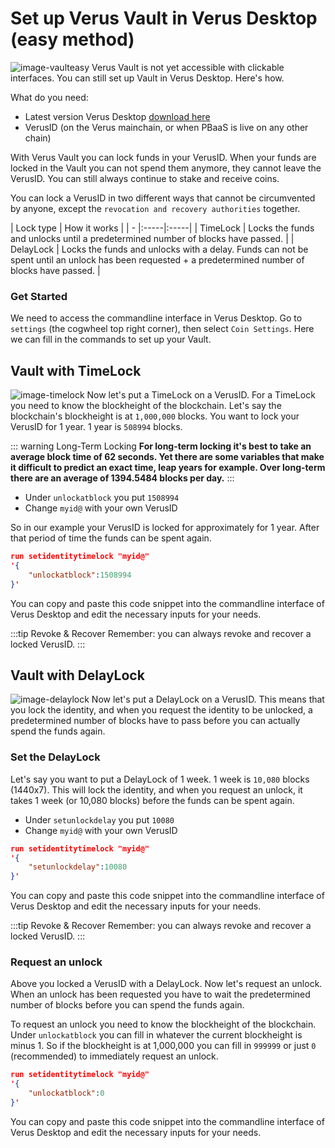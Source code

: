 # Set up Verus Vault in Verus Desktop (easy method)
![image-vaulteasy](/images/lockfunds2.png)
Verus Vault is not yet accessible with clickable interfaces. You can still set up Vault in Verus Desktop. Here's how.

What do you need:
- Latest version Verus Desktop [download here](https://verus.io/wallet/desktop)
- VerusID (on the Verus mainchain, or when PBaaS is live on any other chain)

With Verus Vault you can lock funds in your VerusID. When your funds are locked in the Vault you can not spend them anymore, they cannot leave the VerusID. You can still always continue to stake and receive coins.

You can lock a VerusID in two different ways that cannot be circumvented by anyone, except the ``revocation and recovery authorities`` together. 

| Lock type | How it works | 
| - |:-----|:-----|
| TimeLock | Locks the funds and unlocks until a predetermined number of blocks have passed. | 
| DelayLock | Locks the funds and unlocks with a delay. Funds can not be spent until an unlock has been requested + a predetermined number of blocks have passed. | 

### Get Started
We need to access the commandline interface in Verus Desktop. Go to ``settings`` (the cogwheel top right corner), then select ``Coin Settings``. Here we can fill in the commands to set up your Vault.


## Vault with TimeLock
![image-timelock](/images/timeock.png)
Now let's put a TimeLock on a VerusID. For a TimeLock you need to know the blockheight of the blockchain. Let's say the blockchain's blockheight is at ``1,000,000`` blocks. You want to lock your VerusID for 1 year. 1 year is ``508994`` blocks.

::: warning Long-Term Locking
**For long-term locking it's best to take an average block time of 62 seconds. Yet there are some variables that make it difficult to predict an exact time, leap years for example. Over long-term there are an average of 1394.5484 blocks per day.**
:::


- Under ``unlockatblock`` you put ``1508994``
- Change ``myid@`` with your own VerusID

So in our example your VerusID is locked for approximately for 1 year. After that period of time the funds can be spent again.

``` json
run setidentitytimelock "myid@" 
'{
    "unlockatblock":1508994
}'
```

You can copy and paste this code snippet into the commandline interface of Verus Desktop and edit the necessary inputs for your needs.

:::tip Revoke & Recover
Remember: you can always revoke and recover a locked VerusID.
:::

## Vault with DelayLock
![image-delaylock](/images/delaylock.png)
Now let's put a DelayLock on a VerusID. This means that you lock the identity, and when you request the identity to be unlocked, a predetermined number of blocks have to pass before you can actually spend the funds again.


### Set the DelayLock
Let's say you want to put a DelayLock of 1 week. 1 week is ``10,080`` blocks (1440x7). This will lock the identity, and when you request an unlock, it takes 1 week (or 10,080 blocks) before the funds can be spent again.

- Under ``setunlockdelay`` you put ``10080``
- Change ``myid@`` with your own VerusID

``` json
run setidentitytimelock "myid@" 
'{
    "setunlockdelay":10080
}'
```

You can copy and paste this code snippet into the commandline interface of Verus Desktop and edit the necessary inputs for your needs.

:::tip Revoke & Recover
Remember: you can always revoke and recover a locked VerusID.
:::

### Request an unlock
Above you locked a VerusID with a DelayLock. Now let's request an unlock. When an unlock has been requested you have to wait the predetermined number of blocks before you can spend the funds again.

To request an unlock you need to know the blockheight of the blockchain. Under ``unlockatblock`` you can fill in whatever the current blockheight is minus 1. So if the blockheight is at 1,000,000 you can fill in ``999999`` or just ``0`` (recommended) to immediately request an unlock.

``` json
run setidentitytimelock "myid@" 
'{
    "unlockatblock":0
}'
```

You can copy and paste this code snippet into the commandline interface of Verus Desktop and edit the necessary inputs for your needs.